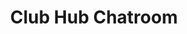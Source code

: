 ---
layout: post
title: Club Hub Chatroom
permalink: /chatroom3
menu: nav/home.html
show_reading_time: false
---
